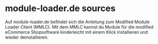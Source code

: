 # module-loader.de sources

Auf module-loader.de befindet sich die Anleitung zum Modified Module Loader Client (MMLC). Mit dem MMLC kannst du Module für die modified eCommerce Shopsoftware kinderleicht mit einem Klick installieren und wieder deinstallieren.